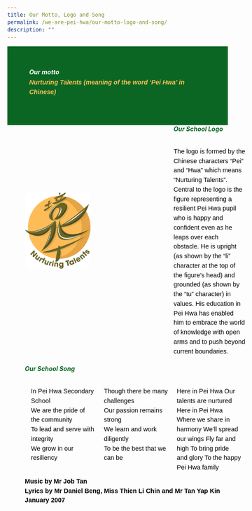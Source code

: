 ```yaml
---
title: Our Motto, Logo and Song
permalink: /we-are-pei-hwa/our-motto-logo-and-song/
description: ""
---
```

<div style="background-color:#0B6623; padding:50px;">
		<h6 style="font-weight: bold;margin: 0;color:white"><strong style="color:white;font-weight:bold;">Our motto</strong></h6> 
		<p style="font-size:14.5px; line-height:1.5 ;margin-top:5px; font-family:sans-serif;font-style: italic;font-weight: bold;color:#F8BF58;">Nurturing Talents (meaning of the word ‘Pei Hwa’ in Chinese)</p> 
</div>

<div style="margin-top:30px; width:100%; padding: 40px; display: flex; align-items: center;" class="box">
<div style="position: relative; width: 300px; height: 300px; margin-right:40px;" class="container"> 
	<img class="image" alt="Image" style="max-width: 50%; margin-right: 40px;border-radius: 10px" src="https://raw.githubusercontent.com/isomerpages/moe-peihwasec/staging/images/logo%20icon%20only%20-%20no%20tagline.png">&nbsp;
	</div>
<div style="flex: 1;" class="content">
	<h6 style="margin-top:-70px;color:#0B6623;"><strong style="color:#0B6623;font-weight:bold;">Our School Logo</strong></h6>
<p style="margin: 10px 0;font-size:14.5px; line-height:1.5;font-family:sans-serif;color:black;">The logo is formed by the Chinese characters “Pei” and “Hwa” which means “Nurturing Talents”. Central to the logo is the figure representing a resilient Pei Hwa pupil who is happy and confident even as he leaps over each obstacle. He is upright (as shown by the “li” character at the top of the figure’s head) and grounded (as shown by the “tu” character) in values. His education in Pei Hwa has enabled him to embrace the world of knowledge with open arms and to push beyond current boundaries.</p>
</div>
</div>
	
<div style="margin-top:30px; width:100%; padding: 40px; display: flex; align-items: center;" class="box">

<div style="flex: 1;" class="content">
<h6 style="margin-top:-100px;color:#0B6623;"><strong style="color:#0B6623;font-weight:bold;">Our School Song</strong></h6>


<div style="display: flex;" class="two-column">&nbsp;

<div style="flex: 1; padding: 0 10px;" class="column">
<p style="margin: 0;font-size:14.5px; line-height:1.5;font-family:sans-serif;color:black;">In Pei Hwa Secondary School<br>We are the pride of the community<br>To lead and serve with integrity<br>We grow in our resiliency</p></div>
	
<div style="flex: 1; padding: 0 10px;" class="column">
<p style="margin: 0;font-size:14.5px; line-height:1.5;font-family:sans-serif;color:black;">Though there be many challenges<br>Our passion remains strong<br>We learn and work diligently<br>To be the best that we can be</p>
</div>

<div style="flex: 1; padding: 0 10px;" class="column">
<p style="margin: 0;font-size:14.5px; line-height:1.5;font-family:sans-serif;color:black;">Here in Pei Hwa  
Our talents are nurtured  
Here in Pei Hwa  
Where we share in harmony  
We’ll spread our wings  
Fly far and high  
To bring pride and glory  
To the happy Pei Hwa family</p>
</div>
</div>

<p style="margin: 10px 0;font-size:14.5px; line-height:1.5;font-family:sans-serif;color:black;"><strong style="font-family:sans-serif;color:black;">Music by Mr Job Tan<br>
Lyrics by Mr Daniel Beng, Miss Thien Li Chin and Mr Tan Yap Kin<br>  
	January 2007</strong></p>
	</div> 
</div>